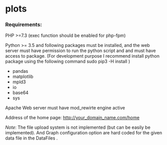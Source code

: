 # plots


### Requirements:

PHP >=7.3 (exec function should be enabled for php-fpm)

Python >= 3.5 and following packages must be installed, and the web server must have permission to run the python script and and must have access to package. (For development purpose I recommend  install python package using the following command  sudo pip3 -H install <package-name>)

* pandas
* matplotlib
* mpld3
* io
* base64
* sys

Apache Web server must have mod_rewirte engine active

Address of the home page: http://your_domain_name.com/home


_Note_: The file upload system is not implemented (but can be easily be implemented).  And Graph configuration option are hard coded for the given data file in the DataFiles . 
